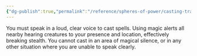 ```yaml
---
{"dg-publish":true,"permalink":"/reference/spheres-of-power/casting-traditions/drawbacks/verbal-casting/","dgHomeLink":true,"dgPassFrontmatter":false}
---
```


You must speak in a loud, clear voice to cast spells. Using magic alerts all nearby hearing creatures to your presence and location, effectively breaking stealth. You cannot cast in an area of magical silence, or in any other situation where you are unable to speak clearly.